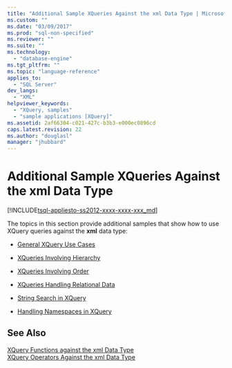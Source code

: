 ```yaml
---
title: "Additional Sample XQueries Against the xml Data Type | Microsoft Docs"
ms.custom: ""
ms.date: "03/09/2017"
ms.prod: "sql-non-specified"
ms.reviewer: ""
ms.suite: ""
ms.technology: 
  - "database-engine"
ms.tgt_pltfrm: ""
ms.topic: "language-reference"
applies_to: 
  - "SQL Server"
dev_langs: 
  - "XML"
helpviewer_keywords: 
  - "XQuery, samples"
  - "sample applications [XQuery]"
ms.assetid: 2af66304-c021-427c-b3b3-e000ec0896cd
caps.latest.revision: 22
ms.author: "douglasl"
manager: "jhubbard"
---
```

# Additional Sample XQueries Against the xml Data Type
[!INCLUDE[tsql-appliesto-ss2012-xxxx-xxxx-xxx_md](../integration-services/system/stored-procedures/includes/tsql-appliesto-ss2012-xxxx-xxxx-xxx-md.md)]

  The topics in this section provide additional samples that show how to use XQuery queries against the **xml** data type:  
  
-   [General XQuery Use Cases](../xquery/general-xquery-use-cases.md)  
  
-   [XQueries Involving Hierarchy](../xquery/xqueries-involving-hierarchy.md)  
  
-   [XQueries Involving Order](../xquery/xqueries-involving-order.md)  
  
-   [XQueries Handling Relational Data](../xquery/xqueries-handling-relational-data.md)  
  
-   [String Search in XQuery](../xquery/string-search-in-xquery.md)  
  
-   [Handling Namespaces in XQuery](../xquery/handling-namespaces-in-xquery.md)  
  
## See Also  
 [XQuery Functions against the xml Data Type](../xquery/xquery-functions-against-the-xml-data-type.md)   
 [XQuery Operators Against the xml Data Type](../xquery/xquery-operators-against-the-xml-data-type.md)  
  
  